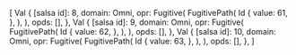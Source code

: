 [
    Val {
        [salsa id]: 8,
        domain: Omni,
        opr: Fugitive(
            FugitivePath(
                Id {
                    value: 61,
                },
            ),
        ),
        opds: [],
    },
    Val {
        [salsa id]: 9,
        domain: Omni,
        opr: Fugitive(
            FugitivePath(
                Id {
                    value: 62,
                },
            ),
        ),
        opds: [],
    },
    Val {
        [salsa id]: 10,
        domain: Omni,
        opr: Fugitive(
            FugitivePath(
                Id {
                    value: 63,
                },
            ),
        ),
        opds: [],
    },
]